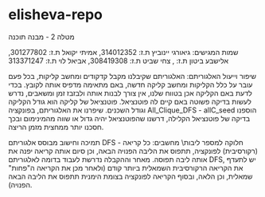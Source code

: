 # elisheva-repo

מטלה 2 - מבנה תוכנה

שמות המגישים: גיאורגי יינוביץ ת.ז: 314012352, אמיתי יקואל ת.ז: 301277802, אלישבע ביטון ת.ז:  , צחי שביט ת.ז: 308419308, אביאל לוי ת.ז: 313371247
 
שיפור וייעול האלגוריתם:
האלגוריתם שקיבלנו מקבל קדקודים ומחשב קליקות, בכל פעם עובר על כלל הקליקות ומחשב קליקה חדשה, באם מתאימה מדפיס אותה לקובץ.
בכדי לדעת באם הקליקה אכן בטווח שלנו, אין צורך לבנות אותה ולבזבז זמן ומשאבים, נדרש לעשות בדיקה פשוטה באם קיים לה פוטנציאל.
פוטנציאל של קליקה הוא גודל הקליקה וגודל השכנים.
שיפרנו את האלגוריתם, בפונקציה All_Clique_DFS - allC_seed הוספנו בדיקה של פוטנציאל הקלילה, דרשנו שהפוטנציאל יהיה גדול או שווה מהמינימום ובכך חסכנו יותר ממחצית מזמן הריצה.


תמיכה וחישוב מבוסס אלגוריתם DFS - חלוקה למספר ליבות\ מחשבים:
כל קריאה (רקורסיבית) לפונקציה, תתפוס את הליבה הפנויה הבאה, וכן סיום אותה קריאה יפנה את אותה ליבה תפוסה. מאחר וההקבלה נדרשת לעבוד בדומה לאלגוריתם DFS, יש לתעדף את הקריאה הרקורסיבית השמאלית ביותר קודם (ולאחר מכן את הקריאה ה"פחות" שמאלית, וכן הלאה, ובסוף הקריאה לפונקציה בצומת הימנית תתפוס את הליבה הבאה הפנויה).












